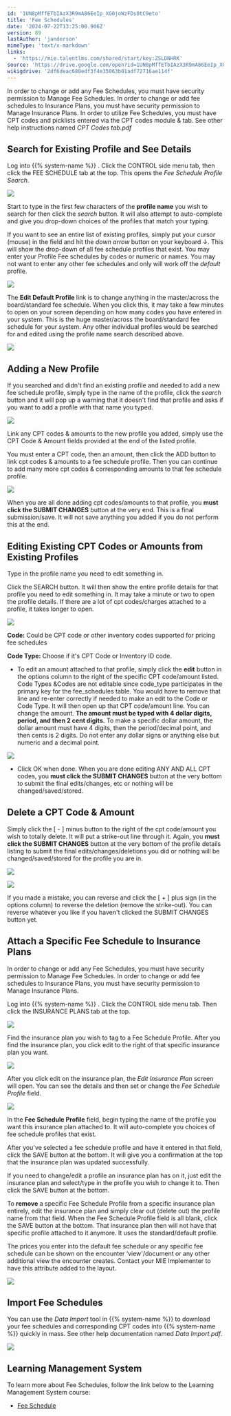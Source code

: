 ```yaml
---
id: '1UN8pMffETbIAzX3R9mA86EeIp_XG0joWzFDs0tC9eto'
title: 'Fee Schedules'
date: '2024-07-22T13:25:00.906Z'
version: 89
lastAuthor: 'janderson'
mimeType: 'text/x-markdown'
links:
  - 'https://mie.talentlms.com/shared/start/key:ZSLDNHRK'
source: 'https://drive.google.com/open?id=1UN8pMffETbIAzX3R9mA86EeIp_XG0joWzFDs0tC9eto'
wikigdrive: '2df6deac680edf3f4e35063b01adf72716ae114f'
---
```

In order to change or add any Fee Schedules, you must have security permission to Manage Fee Schedules. In order to change or add fee schedules to Insurance Plans, you must have security permission to Manage Insurance Plans. In order to utilize Fee Schedules, you must have CPT codes and picklists entered via the CPT codes module & tab. See other help instructions named *CPT Codes tab.pdf*

## Search for Existing Profile and See Details

Log into {{% system-name %}} . Click the CONTROL side menu tab, then click the FEE SCHEDULE tab at the top. This opens the *Fee Schedule Profile Search*.

![](../fee-schedules.assets/ae17d7fe942ec9a65500a8b9f209edc5.png)

Start to type in the first few characters of the **profile name** you wish to search for then click the *search* button. It will also attempt to auto-complete and give you drop-down choices of the profiles that match your typing.

If you want to see an entire list of existing profiles, simply put your cursor (mouse) in the field and hit the *down arrow* button on your keyboard ↓. This will show the drop-down of all fee schedule profiles that exist. You may enter your Profile Fee schedules by codes or numeric or names. You may not want to enter any other fee schedules and only will work off the *default* profile.

![](../fee-schedules.assets/7b327655735957a19d4cfc67a8b3240d.png)

The **Edit Default Profile** link is to change anything in the master/across the board/standard fee schedule. When you click this, it may take a few minutes to open on your screen depending on how many codes you have entered in your system. This is the huge master/across the board/standard fee schedule for your system. Any other individual profiles would be searched for and edited using the profile name search described above.

![](../fee-schedules.assets/b74df296be8dc872e44417f457792a04.png)

## Adding a New Profile

If you searched and didn't find an existing profile and needed to add a new fee schedule profile, simply type in the name of the profile, click the *search* button and it will pop up a warning that it doesn't find that profile and asks if you want to add a profile with that name you typed.

![](../fee-schedules.assets/ae08afdf5722bf166c9aea7a2156ddd7.png)

Link any CPT codes & amounts to the new profile you added, simply use the CPT Code & Amount fields provided at the end of the listed profile.

You must enter a CPT code, then an amount, then click the ADD button to link cpt codes & amounts to a fee schedule profile. Then you can continue to add many more cpt codes & corresponding amounts to that fee schedule profile.

![](../fee-schedules.assets/8dc3cca0d94bb4f7e30f57e758d88166.png)

When you are all done adding cpt codes/amounts to that profile, you **must click the SUBMIT CHANGES** button at the very end. This is a final submission/save. It will not save anything you added if you do not perform this at the end.

## Editing Existing CPT Codes or Amounts from Existing Profiles

Type in the profile name you need to edit something in.

Click the SEARCH button. It will then show the entire profile details for that profile you need to edit something in. It may take a minute or two to open the profile details. If there are a lot of cpt codes/charges attached to a profile, it takes longer to open.

![](../fee-schedules.assets/ac30246a629a14a3e33903836b3bba6a.png)

**Code:** Could be CPT code or other inventory codes supported for pricing fee schedules

**Code Type:** Choose if it's CPT Code or Inventory ID code.

* To edit an amount attached to that profile, simply click the <strong>edit</strong> button in the options column to the right of the specific CPT code/amount listed. Code Types &Codes are not editable since code_type participates in the primary key for the fee_schedules table. You would have to remove that line and re-enter correctly if needed to make an edit to the Code or Code Type. It will then open up that CPT code/amount line. You can change the amount. <strong>The amount must be typed with 4 dollar digits, period, and then 2 cent digits.</strong> To make a specific dollar amount, the dollar amount must have 4 digits, then the period/decimal point, and then cents is 2 digits. Do not enter any dollar signs or anything else but numeric and a decimal point.

![](../fee-schedules.assets/6af6ddc3a4a35bdc5414fad837be107e.png)

* Click OK when done. When you are done editing ANY AND ALL CPT codes, you <strong>must click the SUBMIT CHANGES</strong> button at the very bottom to submit the final edits/changes, etc or nothing will be changed/saved/stored.

## Delete a CPT Code & Amount

Simply click the [ - ] minus button to the right of the cpt code/amount you wish to totally delete. It will put a strike-out line through it. Again, you **must click the SUBMIT CHANGES** button at the very bottom of the profile details listing to submit the final edits/changes/deletions you did or nothing will be changed/saved/stored for the profile you are in.

![](../fee-schedules.assets/d87e0ba8bde7d314ee54f4edfed43520.png)

![](../fee-schedules.assets/ca53aa89572fac41fc125bc15aefd110.png)

If you made a mistake, you can reverse and click the [ + ] plus sign (in the options column) to reverse the deletion (remove the strike-out). You can reverse whatever you like if you haven't clicked the SUBMIT CHANGES button yet.

## Attach a Specific Fee Schedule to Insurance Plans

In order to change or add any Fee Schedules, you must have security permission to Manage Fee Schedules. In order to change or add fee schedules to Insurance Plans, you must have security permission to Manage Insurance Plans.

Log into {{% system-name %}} . Click the CONTROL side menu tab. Then click the INSURANCE PLANS tab at the top.

![](../fee-schedules.assets/23444438958a56ced6f4494f49c65e9d.png)

Find the insurance plan you wish to tag to a Fee Schedule Profile. After you find the insurance plan, you click edit to the right of that specific insurance plan you want.

![](../fee-schedules.assets/36170fd4d3550ae9f9e5de81f9149dec.png)

After you click edit on the insurance plan, the *Edit Insurance Plan* screen will open. You can see the details and then set or change the *Fee Schedule Profile* field.

![](../fee-schedules.assets/7081f93a93f81467dcfb787b950cf512.png)

In the **Fee Schedule Profile** field, begin typing the name of the profile you want this insurance plan attached to. It will auto-complete you choices of fee schedule profiles that exist.

After you've selected a fee schedule profile and have it entered in that field, click the SAVE button at the bottom. It will give you a confirmation at the top that the insurance plan was updated successfully.

If you need to change/edit a profile an insurance plan has on it, just edit the insurance plan and select/type in the profile you wish to change it to. Then click the SAVE button at the bottom.

To **remove** a specific Fee Schedule Profile from a specific insurance plan entirely, edit the insurance plan and simply clear out (delete out) the profile name from that field. When the Fee Schedule Profile field is all blank, click the SAVE button at the bottom. That insurance plan then will not have that specific profile attached to it anymore. It uses the standard/default profile.

The prices you enter into the default fee schedule or any specific fee schedule can be shown on the encounter ‘view'/document or any other additional view the encounter creates. Contact your MIE Implementer to have this attribute added to the layout.

![](../fee-schedules.assets/a81e2564e124f3fd1c6a4777acc7ed51.png)

## Import Fee Schedules

You can use the *Data Import* tool in {{% system-name %}} to download your fee schedules and corresponding CPT codes into {{% system-name %}} quickly in mass. See other help documentation named *Data Import.pdf*.

![](../fee-schedules.assets/806907ca2e4721e8d45ae694ae19f7c0.png)

## Learning Management System

To learn more about Fee Schedules, follow the link below to the Learning Management System course:

* [Fee Schedule](https://mie.talentlms.com/shared/start/key:ZSLDNHRK)
